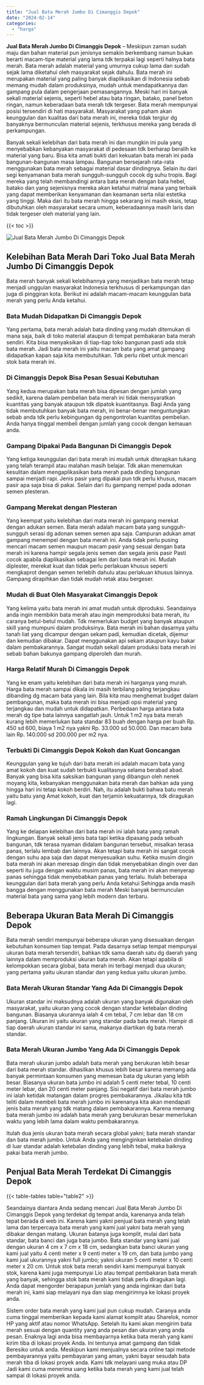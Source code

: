 ```yaml
---
title: "Jual Bata Merah Jumbo Di Cimanggis Depok"
date: "2024-02-14"
categories: 
  - "harga"
---
```


**Jual Bata Merah Jumbo Di Cimanggis Depok** – Meskipun zaman sudah maju dan bahan material pun jenisnya semakin berkembang namun bukan berarti macam-tipe material yang lama tdk terpakai lagi seperti halnya bata merah. Bata merah adalah material yang umurnya cukup lama dan sudah sejak lama diketahui oleh masyarakat sejak dahulu. Bata merah ini merupakan material yang paling banyak diaplikasikan di Indonesia sebab memang mudah dalam produksinya, mudah untuk mendapatkannya dan gampang pula dalam pengerjaan pemasangannya. Meski hari ini banyak sekali material sejenis, seperti hebel atau bata ringan, batako, panel beton ringan, namun keberadaan bata merah tdk tergeser. Bata merah mempunyai posisi tersendiri di hati masyarakat. Masyarakat yang paham akan keunggulan dan kualitas dari bata merah ini, mereka tidak tergiur dg banyaknya bermunculan material sejenis, terkhusus mereka yang berada di perkampungan.

Banyak sekali kelebihan dari bata merah ini dan mungkin ini pula yang menyebabkan kebanyakan masyarakat di pedesaan tdk berharap beralih ke material yang baru. Bisa kita amati bukti dari kekuatan bata merah ini pada bangunan-bangunan masa lampau. Bangunan bersejarah rata-rata menggunakan bata merah sebagai material dasar dindingnya. Selain itu dari segi kenyamanan bata merah sungguh-sungguh cocok dg suhu tropis. Bagi mereka yang telah membandingi antara bata merah dengan bata hebel, batako dan yang sejenisnya mereka akan ketahui matrial mana yang terbaik yang dapat memberikan kenyamanan dan keamanan serta nilai estetika yang tinggi. Maka dari itu bata merah hingga sekarang ini masih eksis, tetap dibutuhkan oleh masyarakat secara umum, keberadaannya masih laris dan tidak tergeser oleh material yang lain.

{{< toc >}}

![Jual Bata Merah Jumbo Di Cimanggis Depok](/images/jual-bata-merah-14.png)

## Kelebihan Bata Merah Dari Toko Jual Bata Merah Jumbo Di Cimanggis Depok

Bata merah banyak sekali kelebihannya yang menjadikan bata merah tetap menjadi unggulan masyarakat Indonesia terkhusus di perkampungan dan juga di pinggiran kota. Berikut ini adalah macam-macam keunggulan bata merah yang perlu Anda ketahui.

### Bata Mudah Didapatkan Di Cimanggis Depok

Yang pertama, bata merah adalah bata dinding yang mudah ditemukan di mana saja, baik di toko material ataupun di tempat pembakaran bata merah sendiri. Kita bisa menyaksikan di tiap-tiap toko bangunan pasti ada stok bata merah. Jadi bata merah ini yaitu macam bata yang amat gampang didapatkan kapan saja kita membutuhkan. Tdk perlu ribet untuk mencari stok bata merah ini.

### Di Cimanggis Depok Bisa Pesan Sesuai Kebutuhan

Yang kedua merupakan bata merah bisa dipesan dengan jumlah yang sedikit, karena dalam pembelian bata merah ini tidak mensyaratkan kuantitas yang banyak ataupun tdk dipatok kuantitasnya. Bagi Anda yang tidak membutuhkan banyak bata merah, ini benar-benar menguntungkan sebab anda tdk perlu kebingungan dg pengontrolan kuantitas pembelian. Anda hanya tinggal membeli dengan jumlah yang cocok dengan kemauan anda.

### Gampang Dipakai Pada Bangunan Di Cimanggis Depok

Yang ketiga keunggulan dari bata merah ini mudah untuk diterapkan tukang yang telah terampil atau malahan masih belajar. Tdk akan menemukan kesulitan dalam mengaplikasikan bata merah pada dinding bangunan sampai menjadi rapi. Jenis pasir yang dipakai pun tdk perlu khusus, macam pasir apa saja bisa di pakai. Selain dari itu gampang nempel pada adonan semen plesteran.

### Gampang Merekat dengan Plesteran

Yang keempat yaitu kelebihan dari mata merah ini gampang merekat dengan adukan semen. Bata merah adalah macam bata yang sungguh-sungguh serasi dg adonan semen semen apa saja. Campuran adukan amat gampang menempel dengan bata merah ini. Anda tidak perlu pusing mencari macam semen maupun macam pasir yang sesuai dengan bata merah ini karena hampir segala jenis semen dan segala jenis pasir Pasti cocok apabila diaplikasikan sebagai lem dari bata merah ini. Mudah diplester, merekat kuat dan tidak perlu perlakuan khusus seperti mengkaprot dengan semen terlebih dahulu atau perlakuan khusus lainnya. Gampang dirapihkan dan tidak mudah retak atau bergeser.

### Mudah di Buat Oleh Masyarakat Cimanggis Depok

Yang kelima yaitu bata merah ini amat mudah untuk diproduksi. Seandainya anda ingin membikin bata merah atau ingin memproduksi bata merah, itu caranya betul-betul mudah. Tdk memerlukan budget yang banyak ataupun skill yang mumpuni dalam produksinya. Bata merah ini bahan dasarnya yaitu tanah liat yang dicampur dengan sekam padi, kemudian dicetak, dijemur dan kemudian dibakar. Dapat menggunakan api sekam ataupun kayu bakar dalam pembakarannya. Sangat mudah sekali dalam produksi bata merah ini sebab bahan bakunya gampang diperoleh dan murah.

### Harga Relatif Murah Di Cimanggis Depok

Yang ke enam yaitu kelebihan dari bata merah ini harganya yang murah. Harga bata merah sampai dikala ini masih terbilang paling terjangkau dibanding dg macam bata yang lain. Bila kita mau menghemat budget dalam pembangunan, maka bata merah ini bisa menjadi opsi material yang terjangkau dan mudah untuk didapatkan. Perbedaan harga antara bata merah dg tipe bata lainnya sangatlah jauh. Untuk 1 m2 nya bata merah kurang lebih memerlukan bata standar 83 buah dengan harga per buah Rp. 450 sd 600, biaya 1 m2 nya yakni Rp. 33.000 sd 50.000. Dan macam bata lain Rp. 140.000 sd 200.000 per m2 nya.

### Terbukti Di Cimanggis Depok Kokoh dan Kuat Goncangan

Keunggulan yang ke tujuh dari bata merah ini adalah macam bata yang amat kokoh dan kuat sudah terbukti kualitasnya selama berabad abad. Banyak yang bisa kita saksikan bangunan yang dibangun oleh nenek moyang kita, kebanyakan menggunakan bata merah dan bahkan ada yang hingga hari ini tetap kokoh berdiri. Nah, itu adalah bukti bahwa batu merah yaitu batu yang Amat kokoh, kuat dan terjamin kekuatannya, tdk diragukan lagi.

### Ramah Lingkungan Di Cimanggis Depok

Yang ke delapan kelebihan dari bata merah ini ialah bata yang ramah lingkungan. Banyak sekali jenis bata tapi ketika dipasang pada sebuah bangunan, tdk terasa nyaman didalam bangunan tersebut, misalkan terasa panas, terlalu lembab dan lainnya. Akan tetapi bata merah ini sangat cocok dengan suhu apa saja dan dapat menyesuaikan suhu. Ketika musim dingin bata merah ini akan meresap dingin dan tidak menyebabkan dingin over dan seperti itu juga dengan waktu musim panas, bata merah ini akan menyerap panas sehingga tidak menyebabkan panas yang terlalu. Itulah beberapa keunggulan dari bata merah yang perlu Anda ketahui Sehingga anda masih bangga dengan menggunakan bata merah Meski banyak bermunculan material bata yang sama yang lebih modern dan terbaru.

## Beberapa Ukuran Bata Merah Di Cimanggis Depok

Bata merah sendiri mempunyai beberapa ukuran yang disesuaikan dengan kebutuhan konsumen tiap tempat. Pada dasarnya setiap tempat mempunyai ukuran bata merah tersendiri, bahkan tdk sama daerah satu dg daerah yang lainnya dalam memproduksi ukuran bata merah. Akan tetapi apabila di kelompokkan secara global, bata merah ini terbagi menjadi dua ukuran; yang pertama yaitu ukuran standar dan yang kedua yaitu ukuran jumbo.

### Bata Merah Ukuran Standar Yang Ada Di Cimanggis Depok

Ukuran standar ini maksudnya adalah ukuran yang banyak digunakan oleh masyarakat, yaitu ukuran yang cocok dengan standar ketebalan dinding bangunan. Biasanya ukurannya ialah 4 cm tebal, 7 cm lebar dan 18 cm panjang. Ukuran ini yaitu ukuran yang standar pada bata merah. Hampir di tiap daerah ukuran standar ini sama, makanya diartikan dg bata merah standar.

### Bata Merah Ukuran Jumbo Yang Ada Di Cimanggis Depok

Bata merah ukuran jumbo adalah bata merah yang berukuran lebih besar dari bata merah standar. dihasilkan khusus lebih besar karena memang ada banyak permintaan konsumen yang memesan bata dg ukuran yang lebih besar. Biasanya ukuran bata jumbo ini adalah 5 centi meter tebal, 10 centi meter lebar, dan 20 centi meter panjang. Sisi negatif dari bata merah jumbo ini ialah ketidak matangan dalam progres pembakarannya. Jikalau kita tdk teliti dalam membeli bata merah jumbo ini karenanya kita akan mendapati jenis bata merah yang tdk matang dalam pembakarannya. Karena memang bata merah jumbo ini adalah bata merah yang berukuran besar memerlukan waktu yang lebih lama dalam waktu pembakarannya.

Itulah dua jenis ukuran bata merah secara global yakni; bata merah standar dan bata merah jumbo. Untuk Anda yang menginginkan ketebalan dinding di luar standar adalah ketebalan dinding yang lebih tebal, maka baiknya pakai bata merah jumbo.

## Penjual Bata Merah Terdekat Di Cimanggis Depok

{{< table-tables table="table2" >}}

Seandainya diantara Anda sedang mencari Jual Bata Merah Jumbo Di Cimanggis Depok yang terdekat dg tempat anda, karenanya anda telah tepat berada di web ini. Karena kami yakni penjual bata merah yang telah lama dan terpercaya bata merah yang kami jual yakni bata merah yang dibakar dengan matang. Ukuran batanya juga komplit, mulai dari bata standar, bata banci dan juga bata jumbo. Bata standar yang kami jual dengan ukuran 4 cm x 7 cm x 18 cm, sedangkan bata banci ukuran yang kami jual yaitu 4 centi meter x 9 centi meter x 19 cm, dan bata jumbo yang kami jual ukurannya yakni full jumbo; yakni ukuran 5 centi meter x 10 centi meter x 20 cm. Untuk stok bata merah sendiri kami mempunyai banyak stok, karena kami juga mempunyai Lio atau tempat pembakaran bata merah yang banyak, sehingga stok bata merah kami tidak perlu diragukan lagi. Anda dapat mengorder berapapun jumlah yang anda inginkan dari bata merah ini, kami siap melayani nya dan siap mengirimnya ke lokasi proyek anda.

Sistem order bata merah yang kami jual pun cukup mudah. Caranya anda cuma tinggal memberikan kepada kami alamat komplit atau Sharelok, nomor HP yang aktif atau nomor WhatsApp. Setelah itu kami akan mengirim bata merah sesuai dengan quantity yang anda pesan dan ukuran yang anda pesan. Enaknya lagi anda bisa membayarnya ketika bata merah yang kami kirim tiba di lokasi proyek Anda. Ini tentunya amat gampang dan tidak Beresiko untuk anda. Meskipun kami menjualnya secara online tapi metode pembayarannya yaitu pembayaran yang aman, yakni bayar sesudah bata merah tiba di lokasi proyek anda. Kami tdk melayani uang muka atau DP Jadi kami cuma menerima uang ketika bata merah yang kami jual telah sampai di lokasi proyek anda.
